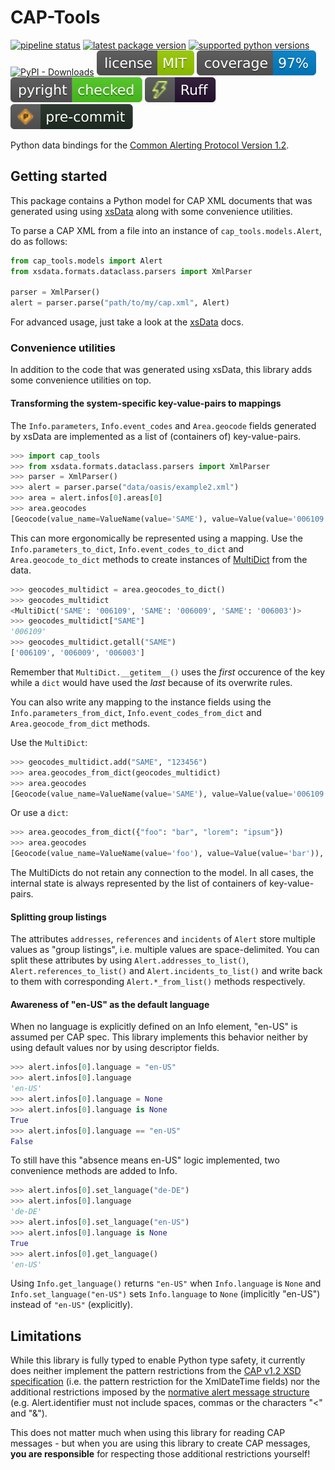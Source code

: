 # CAP-Tools

[![pipeline status](https://github.com/bjoern-reetz/cap-tools/actions/workflows/publish.yml/badge.svg?main)](https://github.com/bjoern-reetz/cap-tools/actions/workflows/publish.yml)
[![latest package version](https://img.shields.io/pypi/v/cap-tools)](https://pypi.org/project/cap-tools/)
[![supported python versions](https://img.shields.io/pypi/pyversions/cap-tools)](https://www.python.org/)
[![PyPI - Downloads](https://img.shields.io/pypi/dm/cap-tools)](https://pypistats.org/packages/cap-tools)
[![license](./images/license.svg)](./LICENSE)
[![source files coverage](./images/coverage.svg)](https://coverage.readthedocs.io/)
[![pyright](./images/pyright.svg)](https://microsoft.github.io/pyright)
[![ruff](./images/ruff.svg)](https://docs.astral.sh/ruff)
[![pre-commit](./images/pre-commit.svg)](https://pre-commit.com/)

Python data bindings for the [Common Alerting Protocol Version 1.2](https://docs.oasis-open.org/emergency/cap/v1.2/CAP-v1.2.html).

## Getting started

This package contains a Python model for CAP XML documents that was generated using using [xsData](https://xsdata.readthedocs.io/) along with some convenience utilities.

To parse a CAP XML from a file into an instance of `cap_tools.models.Alert`, do as follows:

```python
from cap_tools.models import Alert
from xsdata.formats.dataclass.parsers import XmlParser

parser = XmlParser()
alert = parser.parse("path/to/my/cap.xml", Alert)
```

For advanced usage, just take a look at the [xsData](https://xsdata.readthedocs.io/en/latest/data_binding/basics/) docs.

### Convenience utilities

In addition to the code that was generated using xsData, this library adds some convenience utilities on top.

#### Transforming the system-specific key-value-pairs to mappings

The `Info.parameters`, `Info.event_codes` and `Area.geocode` fields generated by xsData are implemented as a list of (containers of) key-value-pairs.

```python
>>> import cap_tools
>>> from xsdata.formats.dataclass.parsers import XmlParser
>>> parser = XmlParser()
>>> alert = parser.parse("data/oasis/example2.xml")
>>> area = alert.infos[0].areas[0]
>>> area.geocodes
[Geocode(value_name=ValueName(value='SAME'), value=Value(value='006109')), Geocode(value_name=ValueName(value='SAME'), value=Value(value='006009')), Geocode(value_name=ValueName(value='SAME'), value=Value(value='006003'))]
```

This can more ergonomically be represented using a mapping. Use the `Info.parameters_to_dict`, `Info.event_codes_to_dict` and `Area.geocode_to_dict` methods to create instances of [MultiDict](https://multidict.aio-libs.org/en/stable/) from the data.

```python
>>> geocodes_multidict = area.geocodes_to_dict()
>>> geocodes_multidict
<MultiDict('SAME': '006109', 'SAME': '006009', 'SAME': '006003')>
>>> geocodes_multidict["SAME"]
'006109'
>>> geocodes_multidict.getall("SAME")
['006109', '006009', '006003']
```

Remember that `MultiDict.__getitem__()` uses the *first* occurence of the key while a `dict` would have used the *last* because of its overwrite rules.

You can also write any mapping to the instance fields using the `Info.parameters_from_dict`, `Info.event_codes_from_dict` and `Area.geocode_from_dict` methods.

Use the `MultiDict`:

```python
>>> geocodes_multidict.add("SAME", "123456")
>>> area.geocodes_from_dict(geocodes_multidict)
>>> area.geocodes
[Geocode(value_name=ValueName(value='SAME'), value=Value(value='006109')), Geocode(value_name=ValueName(value='SAME'), value=Value(value='006009')), Geocode(value_name=ValueName(value='SAME'), value=Value(value='006003')), Geocode(value_name=ValueName(value='SAME'), value=Value(value='123456'))]
```

Or use a `dict`:

```python
>>> area.geocodes_from_dict({"foo": "bar", "lorem": "ipsum"})
>>> area.geocodes
[Geocode(value_name=ValueName(value='foo'), value=Value(value='bar')), Geocode(value_name=ValueName(value='lorem'), value=Value(value='ipsum'))]
```

The MultiDicts do not retain any connection to the model. In all cases, the internal state is always represented by the list of containers of key-value-pairs.

#### Splitting group listings

The attributes `addresses`, `references` and `incidents` of `Alert` store multiple values as "group listings", i.e. multiple values are space-delimited. You can split these attributes by using `Alert.addresses_to_list()`, `Alert.references_to_list()` and `Alert.incidents_to_list()` and write back to them with corresponding `Alert.*_from_list()` methods respectively.

#### Awareness of "en-US" as the default language

When no language is explicitly defined on an Info element, "en-US" is assumed per CAP spec. This library implements this behavior neither by using default values nor by using descriptor fields.

```python
>>> alert.infos[0].language = "en-US"
>>> alert.infos[0].language
'en-US'
>>> alert.infos[0].language = None
>>> alert.infos[0].language is None
True
>>> alert.infos[0].language == "en-US"
False
```

To still have this "absence means en-US" logic implemented, two convenience methods are added to Info.

```python
>>> alert.infos[0].set_language("de-DE")
>>> alert.infos[0].language
'de-DE'
>>> alert.infos[0].set_language("en-US")
>>> alert.infos[0].language is None
True
>>> alert.infos[0].get_language()
'en-US'
```

Using `Info.get_language()` returns `"en-US"` when `Info.language` is `None` and `Info.set_language("en-US")` sets `Info.language` to `None` (implicitly "en-US") instead of `"en-US"` (explicitly).

## Limitations

While this library is fully typed to enable Python type safety, it currently does neither implement the pattern restrictions from the [CAP v1.2 XSD specification](./CAP-v1.2.xsd) (i.e. the pattern restriction for the XmlDateTime fields) nor the additional restrictions imposed by the [normative alert message structure](https://docs.oasis-open.org/emergency/cap/v1.2/CAP-v1.2.html#_Toc454352650) (e.g. Alert.identifier must not include spaces, commas or the characters "<" and "&").

This does not matter much when using this library for reading CAP messages - but when you are using this library to create CAP messages, **you are responsible** for respecting those additional restrictions yourself!
